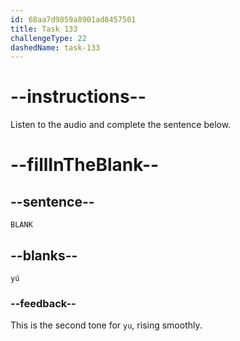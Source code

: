 ```yaml
---
id: 68aa7d9859a8901ad8457501
title: Task 133
challengeType: 22
dashedName: task-133
---
```


<!-- (Audio) A: yú -->

# --instructions--

Listen to the audio and complete the sentence below.

# --fillInTheBlank--

## --sentence--

`BLANK`

## --blanks--

`yú`

### --feedback--

This is the second tone for `yu`, rising smoothly.
